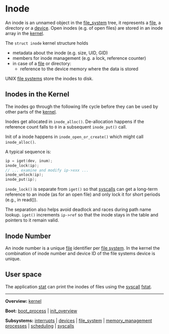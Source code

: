 # Inode

An inode is an unnamed object in the [file_system](file_system.md) tree, it represents a [file](file.md), a directory or a [device](../devices/devices.md).
Open inodes (e.g. of open files) are stored in an inode array in the [kernel](../kernel.md). 

The `struct inode` kernel structure holds 
- metadata about the inode (e.g. size, UID, GID)
- members for inode management (e.g. a lock, reference counter)
- in case of a [file](file.md) or directory:
	- reference to the device memory where the data is stored

UNIX [file systems](file_system.md) store the inodes to disk.


## Inodes in the Kernel

The inodes go through the following life cycle before they can be used by other parts of the [kernel](../kernel.md).

Inodes get allocated in `inode_alloc()`. De-allocation happens if the reference count falls to `0` in a subsequent `inode_put()` call.

Init of a inode happens in `inode_open_or_create()` which might call `inode_alloc()`.

A typical sequence is:
```C
ip = iget(dev, inum);
inode_lock(ip);
// ... examine and modify ip->xxx ...
inode_unlock(ip);
inode_put(ip);
```

`inode_lock()` is separate from `iget()` so that [syscalls](../syscalls/syscalls.md) can get a long-term reference to an inode (as for an open file) and only lock it for short periods (e.g., in read()).

The separation also helps avoid deadlock and races during path name lookup. `iget()` increments `ip->ref` so that the inode stays in the table and pointers to it remain valid.



## Inode Number

An inode number is a unique [file](file.md) identifier per [file system](file_system.md). In the kernel the combination of inode number and device ID of the file systems device is unique.


## User space

The application [stat](../../userspace/bin/stat.md) can print the inodes of files using the [syscall](../syscalls/syscalls.md) [fstat](../syscalls/fstat.md).


---
**Overview:** [kernel](../kernel.md)

**Boot:** [boot_process](../overview/boot_process.md) | [init_overview](../overview/init_overview.md)

**Subsystems:** [interrupts](../interrupts/interrupts.md) | [devices](../devices/devices.md) | [file_system](file_system.md) | [memory_management](../mm/memory_management.md)
[processes](../processes/processes.md) | [scheduling](../processes/scheduling.md) | [syscalls](../syscalls/syscalls.md)
